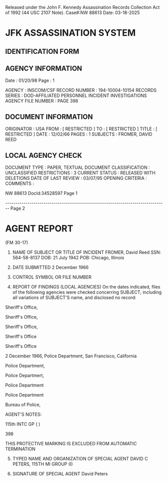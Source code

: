 Released under the John F. Kennedy
Assassination Records Collection Act of
1992 (44 USC 2107 Note). Case#:NW
88613 Date: 03-18-2025

# JFK ASSASSINATION SYSTEM
## IDENTIFICATION FORM

## AGENCY INFORMATION

Date : 01/20/98
Page : 1

AGENCY : INSCOM/CSF
RECORD NUMBER : 194-10004-10154
RECORDS SERIES : DOD-AFFILIATED PERSONNEL INCIDENT INVESTIGATIONS
AGENCY FILE NUMBER : PAGE 398

## DOCUMENT INFORMATION

ORIGINATOR : USA
FROM : [ RESTRICTED ]
TO : [ RESTRICTED ]
TITLE : [ RESTRICTED ]
DATE : 12/02/66
PAGES : 1
SUBJECTS : FROMER, DAVID REED

## LOCAL AGENCY CHECK

DOCUMENT TYPE : PAPER, TEXTUAL DOCUMENT
CLASSIFICATION : UNCLASSIFIED
RESTRICTIONS : 3
CURRENT STATUS : RELEASED WITH DELETIONS
DATE OF LAST REVIEW : 03/07/95
OPENING CRITERIA :
COMMENTS :

NW 88613 Docld:34528597 Page 1


-------------------------------------------------------------------------------- Page 2

# AGENT REPORT
(FM 30-17)

1. NAME OF SUBJECT OR TITLE OF INCIDENT
   FROMER, David Reed
   SSN: 564-58-8137
   DOB: 21 July 1942
   POB: Chicago, Illinois

2. DATE SUBMITTED
   2 December 1966

3. CONTROL SYMBOL OR FILE NUMBER

4. REPORT OF FINDINGS
   (LOCAL AGENCIES) On the dates indicated, files of the following agencies were checked concerring SUBJECT, including all variations of SUBJECT'S name, and disclosed no record:

Sheriff's Office,

Sheriff's Office,

Sheriff's Office,

Sheriff's Office

Sheriff's Office

2 December 1966, Police Department, San Francisco, California

Police Department,

Police Departmert,

Police Department

Police Department

Bureau of Police,

AGENT'S NOTES:

115th INTC GP ( )

398

THIS PROTECTIVE MARKING
IS EXCLUDED FROM
AUTOMATIC TERMINATION

5. TYPED NAME AND ORGANIZATION OF SPECIAL AGENT
   DAVID C PETERS, 115TH MI GROUP (I)

6. SIGNATURE OF SPECIAL AGENT
   David Peters

